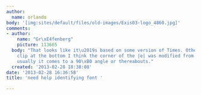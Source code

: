 ```yaml
---
author:
  name: orlando
body: '[img:sites/default/files/old-images/Exis03-logo_4860.jpg]'
comments:
- author:
    name: "Gr\xE4fenberg"
    picture: 113665
  body: "That looks like it\u2019s based on some version of Times. Other than the
    clip at the bottom I think the corner of the |e| was modified from the original,
    usually it comes to a 90\xB0 angle or thereabouts."
  created: '2013-02-28 18:38:08'
date: '2013-02-28 16:36:58'
title: 'need help identifying font '

---
```

